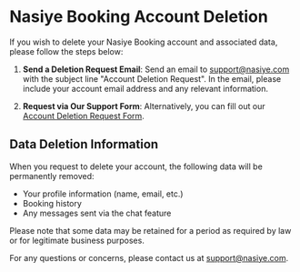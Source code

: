 # Nasiye Booking Account Deletion

If you wish to delete your Nasiye Booking account and associated data, please follow the steps below:

1. **Send a Deletion Request Email**:
   Send an email to [support@nasiye.com](mailto:support@nasiye.com) with the subject line "Account Deletion Request". In the email, please include your account email address and any relevant information.

2. **Request via Our Support Form**:
   Alternatively, you can fill out our [Account Deletion Request Form](https://www.nasiye.com/delete-account-form).

## Data Deletion Information
When you request to delete your account, the following data will be permanently removed:
- Your profile information (name, email, etc.)
- Booking history
- Any messages sent via the chat feature

Please note that some data may be retained for a period as required by law or for legitimate business purposes.

For any questions or concerns, please contact us at [support@nasiye.com](mailto:support@nasiye.com).
